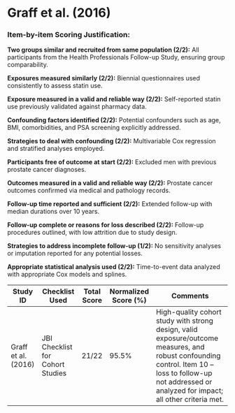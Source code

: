 # Graff et al. (2016)

### Item-by-item Scoring Justification:

**Two groups similar and recruited from same population (2/2):** All participants from the Health Professionals Follow-up Study, ensuring group comparability.

**Exposures measured similarly (2/2):** Biennial questionnaires used consistently to assess statin use.

**Exposure measured in a valid and reliable way (2/2):** Self-reported statin use previously validated against pharmacy data.

**Confounding factors identified (2/2):** Potential confounders such as age, BMI, comorbidities, and PSA screening explicitly addressed.

**Strategies to deal with confounding (2/2):** Multivariable Cox regression and stratified analyses employed.

**Participants free of outcome at start (2/2):** Excluded men with previous prostate cancer diagnoses.

**Outcomes measured in a valid and reliable way (2/2):** Prostate cancer outcomes confirmed via medical and pathology records.

**Follow-up time reported and sufficient (2/2):** Extended follow-up with median durations over 10 years.

**Follow-up complete or reasons for loss described (2/2):** Follow-up procedures outlined, with low attrition due to study design.

**Strategies to address incomplete follow-up (1/2):** No sensitivity analyses or imputation reported for any potential losses.

**Appropriate statistical analysis used (2/2):** Time-to-event data analyzed with appropriate Cox models and splines.

| Study ID | Checklist Used | Total Score | Normalized Score (%) | Comments |
| --- | --- | --- | --- | --- |
| Graff et al. (2016) | JBI Checklist for Cohort Studies | 21/22 | 95.5% | High-quality cohort study with strong design, valid exposure/outcome measures, and robust confounding control. Item 10 – loss to follow-up not addressed or analyzed for impact; all other criteria met. |

